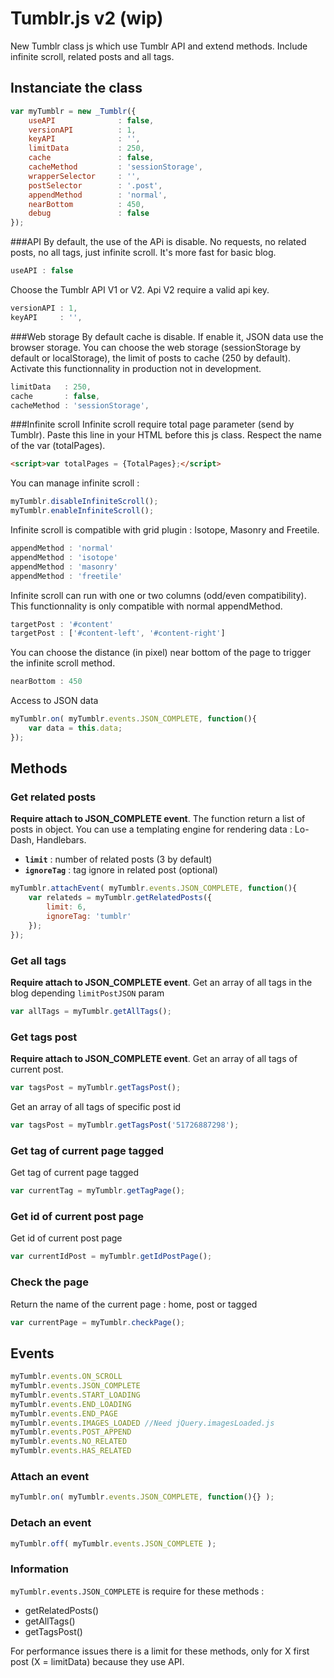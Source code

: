 Tumblr.js v2 (wip)
==================================================

New Tumblr class js which use Tumblr API and extend methods. Include infinite scroll, related posts and all tags.

Instanciate the class
--------------------------------------

```javascript
var myTumblr = new _Tumblr({
    useAPI              : false,
    versionAPI          : 1,
    keyAPI              : '',
    limitData           : 250,
    cache               : false,
    cacheMethod         : 'sessionStorage',
    wrapperSelector     : '',
    postSelector        : '.post',
    appendMethod        : 'normal',
    nearBottom          : 450,
    debug               : false
});
```

###API
By default, the use of the APi is disable. No requests, no related posts, no all tags, just infinite scroll. It's more fast for basic blog.

```javascript
useAPI : false
```

Choose the Tumblr API V1 or V2. Api V2 require a valid api key.

```javascript
versionAPI : 1,
keyAPI     : '',
```

###Web storage
By default cache is disable. If enable it, JSON data use the browser storage. You can choose the web storage (sessionStorage by default or localStorage), the limit of posts to cache (250 by default). Activate this functionnality in production not in development.

```javascript
limitData   : 250,
cache       : false,
cacheMethod : 'sessionStorage',
```

###Infinite scroll
Infinite scroll require total page parameter (send by Tumblr). Paste this line in your HTML before this js class. Respect the name of the var (totalPages).

```html
<script>var totalPages = {TotalPages};</script>
```

You can manage infinite scroll :

```javascript
myTumblr.disableInfiniteScroll();
myTumblr.enableInfiniteScroll();
```

Infinite scroll is compatible with grid plugin : Isotope, Masonry and Freetile.

```javascript
appendMethod : 'normal'
appendMethod : 'isotope'
appendMethod : 'masonry'
appendMethod : 'freetile'
```

Infinite scroll can run with one or two columns (odd/even compatibility). This functionnality is only compatible with normal appendMethod.

```javascript
targetPost : '#content'
targetPost : ['#content-left', '#content-right']
```

You can choose the distance (in pixel) near bottom of the page to trigger the infinite scroll method.

```javascript
nearBottom : 450
```

Access to JSON data

```javascript
myTumblr.on( myTumblr.events.JSON_COMPLETE, function(){
    var data = this.data;
});
```

## Methods

### Get related posts

**Require attach to JSON_COMPLETE event**. The function return a list of posts in object. You can use a templating engine for rendering data : Lo-Dash, Handlebars.

- **`limit`** : number of related posts (3 by default)
- **`ignoreTag`** : tag ignore in related post (optional)

```javascript
myTumblr.attachEvent( myTumblr.events.JSON_COMPLETE, function(){
    var relateds = myTumblr.getRelatedPosts({
        limit: 6,
        ignoreTag: 'tumblr'
    });
});
```

### Get all tags

**Require attach to JSON_COMPLETE event**. Get an array of all tags in the blog depending `limitPostJSON` param

```javascript
var allTags = myTumblr.getAllTags();
```

### Get tags post

**Require attach to JSON_COMPLETE event**. Get an array of all tags of current post.

```javascript
var tagsPost = myTumblr.getTagsPost();
```

Get an array of all tags of specific post id

```javascript
var tagsPost = myTumblr.getTagsPost('51726887298');
```

### Get tag of current page tagged

Get tag of current page tagged

```javascript
var currentTag = myTumblr.getTagPage();
```

### Get id of current post page

Get id of current post page

```javascript
var currentIdPost = myTumblr.getIdPostPage();
```

### Check the page

Return the name of the current page : home, post or tagged

```javascript
var currentPage = myTumblr.checkPage();
```

## Events

```javascript
myTumblr.events.ON_SCROLL
myTumblr.events.JSON_COMPLETE
myTumblr.events.START_LOADING
myTumblr.events.END_LOADING
myTumblr.events.END_PAGE
myTumblr.events.IMAGES_LOADED //Need jQuery.imagesLoaded.js
myTumblr.events.POST_APPEND
myTumblr.events.NO_RELATED
myTumblr.events.HAS_RELATED
```

### Attach an event

```javascript
myTumblr.on( myTumblr.events.JSON_COMPLETE, function(){} );
```

### Detach an event

```javascript
myTumblr.off( myTumblr.events.JSON_COMPLETE );
```

### Information

`myTumblr.events.JSON_COMPLETE` is require for these methods :
- getRelatedPosts()
- getAllTags()
- getTagsPost()

For performance issues there is a limit for these methods, only for X first post (X = limitData) because they use API.
